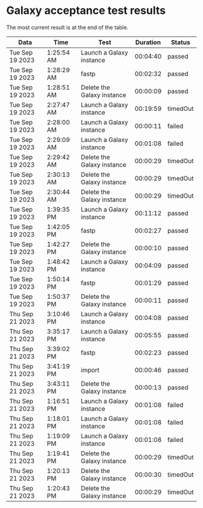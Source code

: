 # Galaxy acceptance test results

The most current result is at the end of the table.

| Data | Time | Test | Duration | Status |
|------|------|------|---------|--------|
| Tue Sep 19 2023 | 1:25:54 AM | Launch a Galaxy instance | 00:04:40 | passed |
| Tue Sep 19 2023 | 1:28:29 AM | fastp | 00:02:32 | passed |
| Tue Sep 19 2023 | 1:28:51 AM | Delete the Galaxy instance | 00:00:09 | passed |
| Tue Sep 19 2023 | 2:27:47 AM | Launch a Galaxy instance | 00:19:59 | timedOut |
| Tue Sep 19 2023 | 2:28:00 AM | Launch a Galaxy instance | 00:00:11 | failed |
| Tue Sep 19 2023 | 2:29:09 AM | Launch a Galaxy instance | 00:01:08 | failed |
| Tue Sep 19 2023 | 2:29:42 AM | Delete the Galaxy instance | 00:00:29 | timedOut |
| Tue Sep 19 2023 | 2:30:13 AM | Delete the Galaxy instance | 00:00:29 | timedOut |
| Tue Sep 19 2023 | 2:30:44 AM | Delete the Galaxy instance | 00:00:29 | timedOut |
| Tue Sep 19 2023 | 1:39:35 PM | Launch a Galaxy instance | 00:11:12 | passed |
| Tue Sep 19 2023 | 1:42:05 PM | fastp | 00:02:27 | passed |
| Tue Sep 19 2023 | 1:42:27 PM | Delete the Galaxy instance | 00:00:10 | passed |
| Tue Sep 19 2023 | 1:48:42 PM | Launch a Galaxy instance | 00:04:09 | passed |
| Tue Sep 19 2023 | 1:50:14 PM | fastp | 00:01:29 | passed |
| Tue Sep 19 2023 | 1:50:37 PM | Delete the Galaxy instance | 00:00:11 | passed |
| Thu Sep 21 2023 | 3:10:46 PM | Launch a Galaxy instance | 00:04:08 | passed |
| Thu Sep 21 2023 | 3:35:17 PM | Launch a Galaxy instance | 00:05:55 | passed |
| Thu Sep 21 2023 | 3:39:02 PM | fastp | 00:02:23 | passed |
| Thu Sep 21 2023 | 3:41:19 PM | import | 00:00:46 | passed |
| Thu Sep 21 2023 | 3:43:11 PM | Delete the Galaxy instance | 00:00:13 | passed |
| Thu Sep 21 2023 | 1:16:51 PM | Launch a Galaxy instance | 00:01:08 | failed |
| Thu Sep 21 2023 | 1:18:01 PM | Launch a Galaxy instance | 00:01:08 | failed |
| Thu Sep 21 2023 | 1:19:09 PM | Launch a Galaxy instance | 00:01:08 | failed |
| Thu Sep 21 2023 | 1:19:41 PM | Delete the Galaxy instance | 00:00:29 | timedOut |
| Thu Sep 21 2023 | 1:20:13 PM | Delete the Galaxy instance | 00:00:30 | timedOut |
| Thu Sep 21 2023 | 1:20:43 PM | Delete the Galaxy instance | 00:00:29 | timedOut |
